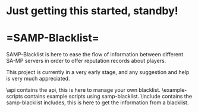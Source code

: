 Just getting this started, standby!
=======
=SAMP-Blacklist=
=======

SAMP-Blacklist is here to ease the flow of information between different SA-MP servers in order to offer reputation records about players.

This project is currently in a very early stage, and any suggestion and help is very much appreciated.

\api contains the api, this is here to manage your own blacklist.
\example-scripts contains example scripts using samp-blacklist.
\include contains the samp-blacklist includes, this is here to get the information from a blacklist.
